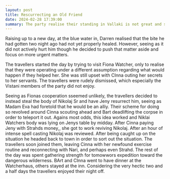 ```yaml
---
layout: post
title: Rescurrecting an Old Friend
date: 2024-02-28 17:39:00
summary: The party realise their standing in Vallaki is not great and stealthily rescurrect an ally.
---
```


Raising up to a new day, at the blue water in, Darren realised that the bite he had gotten two night ago had not yet properly healed. However, seeing as it did not actively hurt him though he decided to push that matter aside and focus on more urgent matters.

The travellers started the day by trying to visit Fiona Watcher, only to realise that they were operating under a different assumption regarding what would happen if they helped her. She was still upset with CInna outing her secrets to her servants. The travellers were rudely dismissed, which especially the Vistani members of the party did not enjoy.

Seeing as Fionas cooperation sseemed unlikely, the travellers decided to instead steal the body of Nikolaj Sr and have Jeny resurrect him, seeing as Madam Eva had foretold that he would be an alliy. Their scheme for doing so revolved around Cinna scouting ahead and Bart deadlifting the corpse in order to teleport it out. Agains most odds, this idea worked and Niklai Watchers body was lying on Jenys table by midday. After Cinna paying Jeny with Strahds money,, she got to work reviving Nikolaj. After an hour of intense spell casting Nikolaj was reviewed. After being caught up on the situation he headed back to town in order to sort out the situation. The travellers soon joined them, leaving Cinna with her newfound exercise routine and reconnecting with Nari, and perhaps even Strahd. The rest of the day was spent gathering strength for tomowwors expedition toward the dangerous wilderness. BArt and CInna went to have dinner at the Watcherhaus, others stayed at the inn. Considering the very hectic two and a half days the travellers enjoyed their night off.
